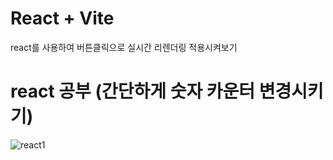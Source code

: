 # React + Vite

react를 사용하여 버튼클릭으로 실시간 리렌더링 적용시켜보기

<h1>react 공부 (간단하게 숫자 카운터 변경시키기)</h1>

![react1](https://github.com/user-attachments/assets/1e7be248-6d42-4996-93e2-1d2220c1f29d)
